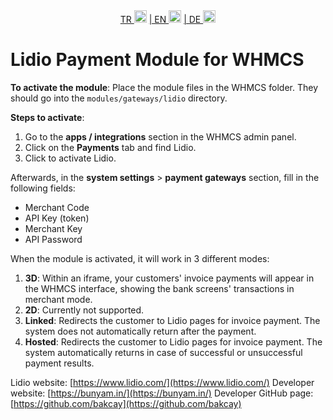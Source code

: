 <div align="center">  
  <a href="README.md"   >   TR <img style="padding-top: 8px" src="https://raw.githubusercontent.com/yammadev/flag-icons/master/png/TR.png" alt="TR" height="20" /></a>  
  <a href="README-EN.md"> | EN <img style="padding-top: 8px" src="https://raw.githubusercontent.com/yammadev/flag-icons/master/png/US.png" alt="EN" height="20" /></a>  
  <a href="README-DE.md"> | DE <img style="padding-top: 8px" src="https://raw.githubusercontent.com/yammadev/flag-icons/master/png/DE.png" alt="DE" height="20" /></a>  
</div>

# Lidio Payment Module for WHMCS

**To activate the module**:
Place the module files in the WHMCS folder. They should go into the `modules/gateways/lidio` directory.

**Steps to activate**:
1. Go to the **apps / integrations** section in the WHMCS admin panel.
2. Click on the **Payments** tab and find Lidio.
3. Click to activate Lidio.

Afterwards, in the **system settings** > **payment gateways** section, fill in the following fields:
- Merchant Code
- API Key (token)
- Merchant Key
- API Password

When the module is activated, it will work in 3 different modes:
1. **3D**: Within an iframe, your customers' invoice payments will appear in the WHMCS interface, showing the bank screens' transactions in merchant mode.
2. **2D**: Currently not supported.
3. **Linked**: Redirects the customer to Lidio pages for invoice payment. The system does not automatically return after the payment.
4. **Hosted**: Redirects the customer to Lidio pages for invoice payment. The system automatically returns in case of successful or unsuccessful payment results.

Lidio website: [https://www.lidio.com/](https://www.lidio.com/)
Developer website: [https://bunyam.in/](https://bunyam.in/)
Developer GitHub page: [https://github.com/bakcay](https://github.com/bakcay)
